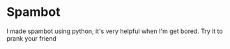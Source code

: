# Spambot
I made spambot using python, it's very helpful when I'm get bored.
Try it to prank your friend